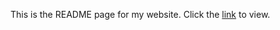 This is the README page for my website.
Click the [link](https://manderzzzz.github.io/home.html) to view.
